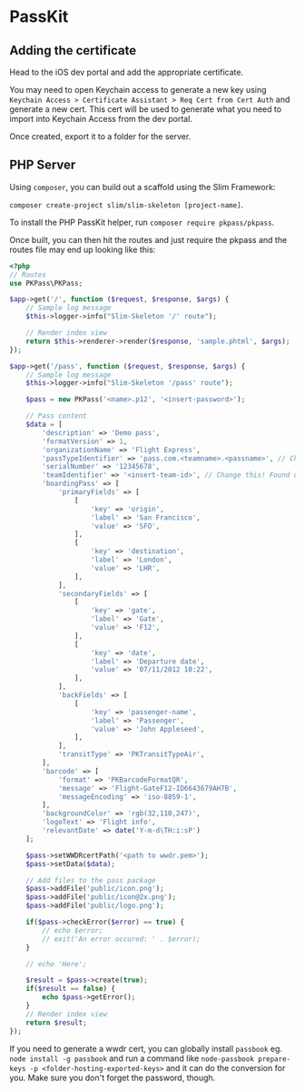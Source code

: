 # PassKit

## Adding the certificate

Head to the iOS dev portal and add the appropriate certificate.

You may need to open Keychain access to generate a new key using `Keychain Access > Certificate Assistant > Req Cert from Cert Auth` and generate a new cert. This cert will be used to generate what you need to import into Keychain Access from the dev portal.

Once created, export it to a folder for the server.

<!-- Once created, download the certificate and export it as .p12 to the server which hosts `node-passbook`. You may need to global install as well `npm install -g passbook` to then use `node-passbook prepare-keys -p keys` to convert .p12 to .pem. Make sure you set the PEM passphrase too - it will be needed. -->

## PHP Server

Using `composer`, you can build out a scaffold using the Slim Framework:

`composer create-project slim/slim-skeleton [project-name]`.

To install the PHP PassKit helper, run `composer require pkpass/pkpass`.

Once built, you can then hit the routes and just require the pkpass and the routes file may end up looking like this:

```php
<?php
// Routes
use PKPass\PKPass;

$app->get('/', function ($request, $response, $args) {
    // Sample log message
    $this->logger->info("Slim-Skeleton '/' route");

    // Render index view
    return $this->renderer->render($response, 'sample.phtml', $args);
});

$app->get('/pass', function ($request, $response, $args) {
    // Sample log message
    $this->logger->info("Slim-Skeleton '/pass' route");

    $pass = new PKPass('<name>.p12', '<insert-password>');

	// Pass content
	$data = [
	    'description' => 'Demo pass',
	    'formatVersion' => 1,
	    'organizationName' => 'Flight Express',
	    'passTypeIdentifier' => 'pass.com.<teamname>.<passname>', // Change this!
	    'serialNumber' => '12345678',
	    'teamIdentifier' => '<insert-team-id>', // Change this! Found on Apple Dev Portal
	    'boardingPass' => [
	        'primaryFields' => [
	            [
	                'key' => 'origin',
	                'label' => 'San Francisco',
	                'value' => 'SFO',
	            ],
	            [
	                'key' => 'destination',
	                'label' => 'London',
	                'value' => 'LHR',
	            ],
	        ],
	        'secondaryFields' => [
	            [
	                'key' => 'gate',
	                'label' => 'Gate',
	                'value' => 'F12',
	            ],
	            [
	                'key' => 'date',
	                'label' => 'Departure date',
	                'value' => '07/11/2012 10:22',
	            ],
	        ],
	        'backFields' => [
	            [
	                'key' => 'passenger-name',
	                'label' => 'Passenger',
	                'value' => 'John Appleseed',
	            ],
	        ],
	        'transitType' => 'PKTransitTypeAir',
	    ],
	    'barcode' => [
	        'format' => 'PKBarcodeFormatQR',
	        'message' => 'Flight-GateF12-ID6643679AH7B',
	        'messageEncoding' => 'iso-8859-1',
	    ],
	    'backgroundColor' => 'rgb(32,110,247)',
	    'logoText' => 'Flight info',
	    'relevantDate' => date('Y-m-d\TH:i:sP')
	];

	$pass->setWWDRcertPath('<path to wwdr.pem>');
	$pass->setData($data);

	// Add files to the pass package
	$pass->addFile('public/icon.png');
	$pass->addFile('public/icon@2x.png');
	$pass->addFile('public/logo.png');

	if($pass->checkError($error) == true) {
		// echo $error;
        // exit('An error occured: ' . $error);
    }

    // echo 'Here';

	$result = $pass->create(true);
	if($result == false) {
	    echo $pass->getError();
	}
    // Render index view
    return $result;
});

```

If you need to generate a wwdr cert, you can globally install `passbook` eg. `node install -g passbook` and run a command like `node-passbook prepare-keys -p <folder-hosting-exported-keys>` and it can do the conversion for you. Make sure you don't forget the password, though.
